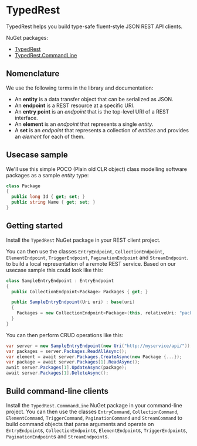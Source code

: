 # TypedRest

TypedRest helps you build type-safe fluent-style JSON REST API clients.

NuGet packages:
* [TypedRest](https://www.nuget.org/packages/TypedRest/)
* [TypedRest.CommandLine](https://www.nuget.org/packages/TypedRest.CommandLine/)


## Nomenclature

We use the following terms in the library and documentation:
* An __entity__ is a data transfer object that can be serialized as JSON.
* An __endpoint__ is a REST resource at a specific URI.
* An __entry point__ is an _endpoint_ that is the top-level URI of a REST interface.
* An __element__ is an _endpoint_ that represents a single _entity_.
* A __set__ is an _endpoint_ that represents a collection of _entities_ and provides an _element_ for each of them.


## Usecase sample

We'll use this simple POCO (Plain old CLR object) class modelling software packages as a sample _entity_ type:
```cs
class Package
{
  public long Id { get; set; }
  public string Name { get; set; }
}
```


## Getting started

Install the `TypedRest` NuGet package in your REST client project.

You can then use the classes `EntryEndpoint`, `CollectionEndpoint`, `ElementEndpoint`, `TriggerEndpoint`, `PaginationEndpoint` and `StreamEndpoint`. to build a local representation of a remote REST service. Based on our usecase sample this could look like this:
```cs
class SampleEntryEndpoint : EntryEndpoint
{
  public CollectionEndpoint<Package> Packages { get; }

  public SampleEntryEndpoint(Uri uri) : base(uri)
  {
    Packages = new CollectionEndpoint<Package>(this, relativeUri: "packages");
  }
}
```

You can then perform CRUD operations like this:
```cs
var server = new SampleEntryEndpoint(new Uri("http://myservice/api/"));
var packages = server.Packages.ReadAllAsync();
var element = await server.Packages.CreateAsync(new Package {...});
var package = await server.Packages[1].ReadAsync();
await server.Packages[1].UpdateAsync(package);
await server.Packages[1].DeleteAsync();
```


## Build command-line clients

Install the `TypedRest.CommmandLine` NuGet package in your command-line project. You can then use the classes `EntryCommand`, `CollectionCommand`, `ElementCommand`, `TriggerCommand`, `PaginationCommand` and `StreamCommand` to build command objects that parse arguments and operate on `EntryEndpoint`s, `CollectionEndpoint`s, `ElementEndpoint`s, `TriggerEndpoint`s, `PaginationEndpoint`s and `StreamEndpoint`s.
